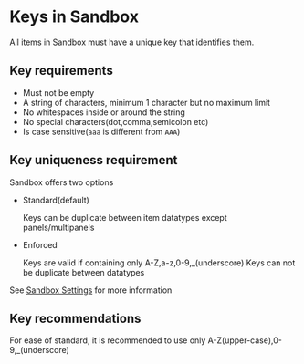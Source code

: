 # Keys in Sandbox

All items in Sandbox must have a unique key that identifies them. 

## Key requirements

- Must not be empty
- A string of characters, minimum 1 character but no maximum limit
- No whitespaces inside or around the string
- No special characters(dot,comma,semicolon etc)
- Is case sensitive(`aaa` is different from `AAA`)

## Key uniqueness requirement

Sandbox offers two options

- Standard(default)

  Keys can be duplicate between item datatypes except panels/multipanels

- Enforced

  Keys are valid if containing only A-Z,a-z,0-9,_(underscore)
  Keys can not be duplicate between datatypes

See [Sandbox Settings](sandbox_settings.md) for more information

## Key recommendations

For ease of standard, it is recommended to use only A-Z(upper-case),0-9,_(underscore)